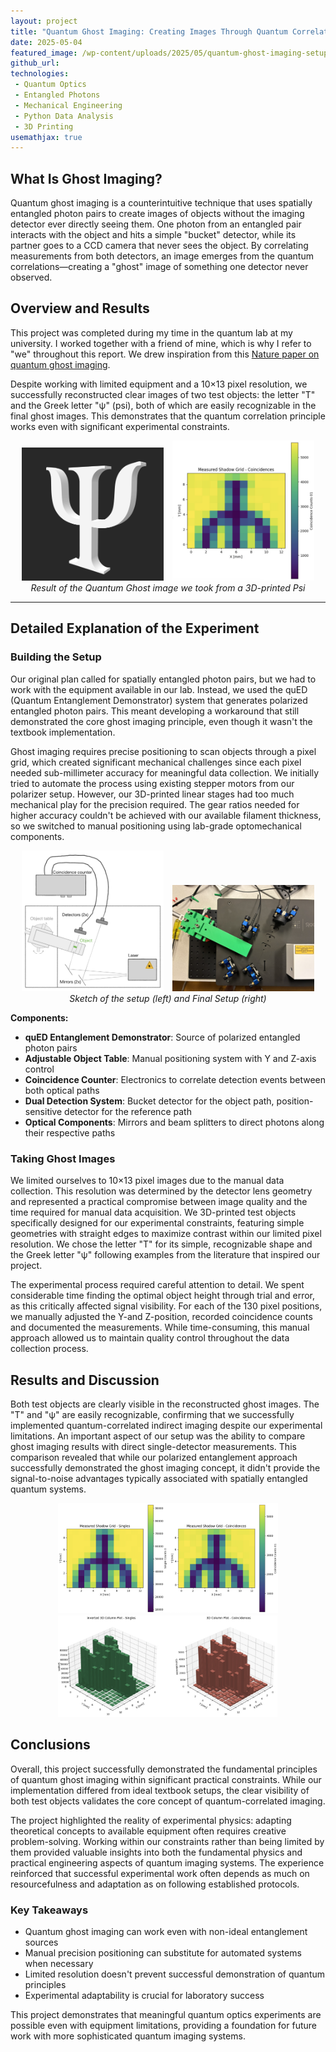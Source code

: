 ```yaml
---
layout: project
title: "Quantum Ghost Imaging: Creating Images Through Quantum Correlations"
date: 2025-05-04
featured_image: /wp-content/uploads/2025/05/quantum-ghost-imaging-setup.png
github_url: 
technologies:
 - Quantum Optics
 - Entangled Photons
 - Mechanical Engineering
 - Python Data Analysis
 - 3D Printing
usemathjax: true
---
```


## What Is Ghost Imaging?

Quantum ghost imaging is a counterintuitive technique that uses spatially entangled photon pairs to create images of objects without the imaging detector ever directly seeing them. One photon from an entangled pair interacts with the object and hits a simple "bucket" detector, while its partner goes to a CCD camera that never sees the object. By correlating measurements from both detectors, an image emerges from the quantum correlations—creating a "ghost" image of something one detector never observed.

## Overview and Results

This project was completed during my time in the quantum lab at my university. I worked together with a friend of mine, which is why I refer to "we" throughout this report. We drew inspiration from this [Nature paper on quantum ghost imaging](https://www.nature.com/articles/s41534-019-0176-5).

Despite working with limited equipment and a 10×13 pixel resolution, we successfully reconstructed clear images of two test objects: the letter "T" and the Greek letter "ψ" (psi), both of which are easily recognizable in the final ghost images. This demonstrates that the quantum correlation principle works even with significant experimental constraints.

<div style="text-align:center">
<img src="/wp-content/uploads/2025/05/QGhost_Object.png" alt="3D-printed Psi object used for quantum ghost imaging" style="width: 45%; height: auto; display: inline-block; margin-right: 2%;">
<img src="/wp-content/uploads/2025/05/QGhost_Result_1.png" alt="Reconstructed quantum ghost image of the Psi symbol" style="width: 45%; height: auto; display: inline-block;">
<br><em>Result of the Quantum Ghost image we took from a 3D-printed Psi</em>
</div>

---

## Detailed Explanation of the Experiment

### Building the Setup

Our original plan called for spatially entangled photon pairs, but we had to work with the equipment available in our lab. Instead, we used the quED (Quantum Entanglement Demonstrator) system that generates polarized entangled photon pairs. This meant developing a workaround that still demonstrated the core ghost imaging principle, even though it wasn't the textbook implementation.

Ghost imaging requires precise positioning to scan objects through a pixel grid, which created significant mechanical challenges since each pixel needed sub-millimeter accuracy for meaningful data collection. We initially tried to automate the process using existing stepper motors from our polarizer setup. However, our 3D-printed linear stages had too much mechanical play for the precision required. The gear ratios needed for higher accuracy couldn't be achieved with our available filament thickness, so we switched to manual positioning using lab-grade optomechanical components.

<div style="text-align:center">
<img src="/wp-content/uploads/2025/05/QGhost_Setup_1.png" alt="Sketch of the quantum ghost imaging experimental setup" style="width: 45%; height: auto; display: inline-block; margin-right: 2%;">
<img src="/wp-content/uploads/2025/05/QGhost_Setup_2.png" alt="Final quantum ghost imaging setup in the laboratory" style="width: 45%; height: auto; display: inline-block;">
<br><em>Sketch of the setup (left) and Final Setup (right)</em>
</div>

**Components:**
* **quED Entanglement Demonstrator**: Source of polarized entangled photon pairs
* **Adjustable Object Table**: Manual positioning system with Y and Z-axis control
* **Coincidence Counter**: Electronics to correlate detection events between both optical paths
* **Dual Detection System**: Bucket detector for the object path, position-sensitive detector for the reference path
* **Optical Components**: Mirrors and beam splitters to direct photons along their respective paths

### Taking Ghost Images

We limited ourselves to 10×13 pixel images due to the manual data collection. This resolution was determined by the detector lens geometry and represented a practical compromise between image quality and the time required for manual data acquisition. We 3D-printed test objects specifically designed for our experimental constraints, featuring simple geometries with straight edges to maximize contrast within our limited pixel resolution. We chose the letter "T" for its simple, recognizable shape and the Greek letter "ψ" following examples from the literature that inspired our project.

The experimental process required careful attention to detail. We spent considerable time finding the optimal object height through trial and error, as this critically affected signal visibility. For each of the 130 pixel positions, we manually adjusted the Y-and Z-position, recorded coincidence counts and documented the measurements. While time-consuming, this manual approach allowed us to maintain quality control throughout the data collection process.

## Results and Discussion

Both test objects are clearly visible in the reconstructed ghost images. The "T" and "ψ" are easily recognizable, confirming that we successfully implemented quantum-correlated indirect imaging despite our experimental limitations. An important aspect of our setup was the ability to compare ghost imaging results with direct single-detector measurements. This comparison revealed that while our polarized entanglement approach successfully demonstrated the ghost imaging concept, it didn't provide the signal-to-noise advantages typically associated with spatially entangled quantum systems.

<div style="text-align:center">
<img src="/wp-content/uploads/2025/05/QGhost_Result_2.png" alt="Entangled Counts (left) vs Entangled Counts (right)" style="width: 70%; height: auto;">
</div>

<div style="text-align:center">
<img src="/wp-content/uploads/2025/05/QGhost_Result_3.png" alt="Same Results displayed as a 3D-Column Plot" style="width: 70%; height: auto;">
</div>

## Conclusions

Overall, this project successfully demonstrated the fundamental principles of quantum ghost imaging within significant practical constraints. While our implementation differed from ideal textbook setups, the clear visibility of both test objects validates the core concept of quantum-correlated imaging. 

The project highlighted the reality of experimental physics: adapting theoretical concepts to available equipment often requires creative problem-solving. Working within our constraints rather than being limited by them provided valuable insights into both the fundamental physics and practical engineering aspects of quantum imaging systems. The experience reinforced that successful experimental work often depends as much on resourcefulness and adaptation as on following established protocols.

### Key Takeaways

- Quantum ghost imaging can work even with non-ideal entanglement sources
- Manual precision positioning can substitute for automated systems when necessary
- Limited resolution doesn't prevent successful demonstration of quantum principles
- Experimental adaptability is crucial for laboratory success

This project demonstrates that meaningful quantum optics experiments are possible even with equipment limitations, providing a foundation for future work with more sophisticated quantum imaging systems.